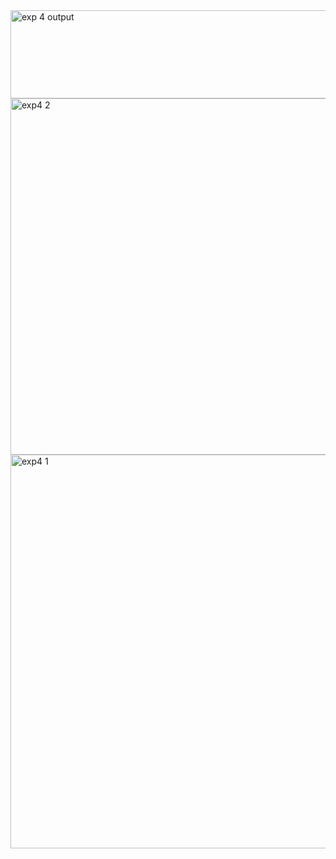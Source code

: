 <img width="890" height="141" alt="exp 4 output" src="https://github.com/user-attachments/assets/f6458fe7-f2c5-40b0-be0f-e32f3874b858" />
<img width="874" height="570" alt="exp4 2" src="https://github.com/user-attachments/assets/ab24581c-239e-4c6f-a35f-def382c4cb0b" />
<img width="1116" height="630" alt="exp4 1" src="https://github.com/user-attachments/assets/f2b471b1-febd-47f7-834a-c0b2031dedbe" />

